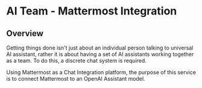 # AI Team - Mattermost Integration

## Overview

Getting things done isn't just about an individual person talking to universal AI assistant, 
rather it is about having a set of AI assistants working together as a team. To do this, a
discrete chat system is required. 

Using Mattermost as a Chat Integration platform, the purpose of this service is to connect Mattermost to an OpenAI Assistant model.


